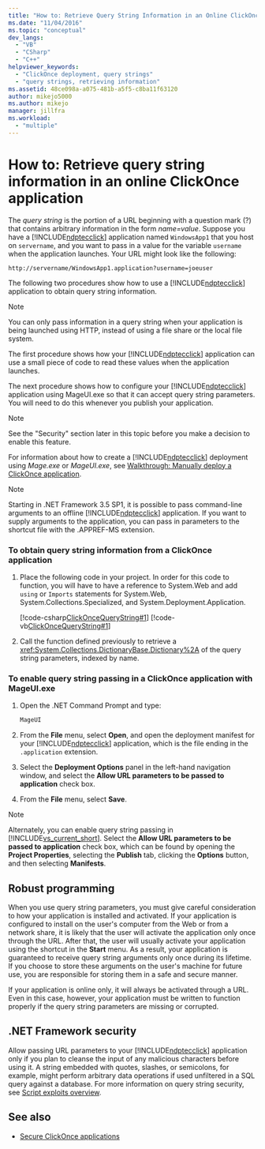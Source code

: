 ```yaml
---
title: "How to: Retrieve Query String Information in an Online ClickOnce Application | Microsoft Docs"
ms.date: "11/04/2016"
ms.topic: "conceptual"
dev_langs:
  - "VB"
  - "CSharp"
  - "C++"
helpviewer_keywords:
  - "ClickOnce deployment, query strings"
  - "query strings, retrieving information"
ms.assetid: 48ce098a-a075-481b-a5f5-c8ba11f63120
author: mikejo5000
ms.author: mikejo
manager: jillfra
ms.workload:
  - "multiple"
---
```

# How to: Retrieve query string information in an online ClickOnce application
The *query string* is the portion of a URL beginning with a question mark (?) that contains arbitrary information in the form *name=value*. Suppose you have a [!INCLUDE[ndptecclick](../deployment/includes/ndptecclick_md.md)] application named `WindowsApp1` that you host on `servername`, and you want to pass in a value for the variable `username` when the application launches. Your URL might look like the following:

 `http://servername/WindowsApp1.application?username=joeuser`

 The following two procedures show how to use a [!INCLUDE[ndptecclick](../deployment/includes/ndptecclick_md.md)] application to obtain query string information.

> [!NOTE]
>  You can only pass information in a query string when your application is being launched using HTTP, instead of using a file share or the local file system.

 The first procedure shows how your [!INCLUDE[ndptecclick](../deployment/includes/ndptecclick_md.md)] application can use a small piece of code to read these values when the application launches.

 The next procedure shows how to configure your [!INCLUDE[ndptecclick](../deployment/includes/ndptecclick_md.md)] application using MageUI.exe so that it can accept query string parameters. You will need to do this whenever you publish your application.

> [!NOTE]
>  See the "Security" section later in this topic before you make a decision to enable this feature.

 For information about how to create a [!INCLUDE[ndptecclick](../deployment/includes/ndptecclick_md.md)] deployment using *Mage.exe* or *MageUI.exe*, see [Walkthrough: Manually deploy a ClickOnce application](../deployment/walkthrough-manually-deploying-a-clickonce-application.md).

> [!NOTE]
>  Starting in .NET Framework 3.5 SP1, it is possible to pass command-line arguments to an offline [!INCLUDE[ndptecclick](../deployment/includes/ndptecclick_md.md)] application. If you want to supply arguments to the application, you can pass in parameters to the shortcut file with the .APPREF-MS extension.

### To obtain query string information from a ClickOnce application

1.  Place the following code in your project. In order for this code to function, you will have to have a reference to System.Web and add `using` or `Imports` statements for System.Web, System.Collections.Specialized, and System.Deployment.Application.

     [!code-csharp[ClickOnceQueryString#1](../deployment/codesnippet/CSharp/how-to-retrieve-query-string-information-in-an-online-clickonce-application_1.cs)]
     [!code-vb[ClickOnceQueryString#1](../deployment/codesnippet/VisualBasic/how-to-retrieve-query-string-information-in-an-online-clickonce-application_1.vb)]

2.  Call the function defined previously to retrieve a <xref:System.Collections.DictionaryBase.Dictionary%2A> of the query string parameters, indexed by name.

### To enable query string passing in a ClickOnce application with MageUI.exe

1. Open the .NET Command Prompt and type:

   ```cmd
   MageUI
   ```

2. From the **File** menu, select **Open**, and open the deployment manifest for your [!INCLUDE[ndptecclick](../deployment/includes/ndptecclick_md.md)] application, which is the file ending in the `.application` extension.

3. Select the **Deployment Options** panel in the left-hand navigation window, and select the **Allow URL parameters to be passed to application** check box.

4. From the **File** menu, select **Save**.

> [!NOTE]
>  Alternately, you can enable query string passing in [!INCLUDE[vs_current_short](../code-quality/includes/vs_current_short_md.md)]. Select the **Allow URL parameters to be passed to application** check box, which can be found by opening the **Project Properties**, selecting the **Publish** tab, clicking the **Options** button, and then selecting **Manifests**.

## Robust programming
 When you use query string parameters, you must give careful consideration to how your application is installed and activated. If your application is configured to install on the user's computer from the Web or from a network share, it is likely that the user will activate the application only once through the URL. After that, the user will usually activate your application using the shortcut in the **Start** menu. As a result, your application is guaranteed to receive query string arguments only once during its lifetime. If you choose to store these arguments on the user's machine for future use, you are responsible for storing them in a safe and secure manner.

 If your application is online only, it will always be activated through a URL. Even in this case, however, your application must be written to function properly if the query string parameters are missing or corrupted.

## .NET Framework security
 Allow passing URL parameters to your [!INCLUDE[ndptecclick](../deployment/includes/ndptecclick_md.md)] application only if you plan to cleanse the input of any malicious characters before using it. A string embedded with quotes, slashes, or semicolons, for example, might perform arbitrary data operations if used unfiltered in a SQL query against a database. For more information on query string security, see [Script exploits overview](https://msdn.microsoft.com/Library/772c7312-211a-4eb3-8d6e-eec0aa1dcc07).

## See also
- [Secure ClickOnce applications](../deployment/securing-clickonce-applications.md)